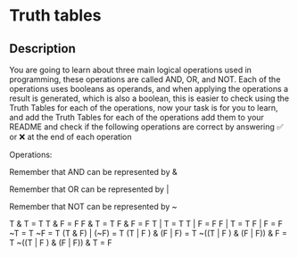 # Truth tables

## Description

You are going to learn about three main logical operations used in programming, these operations are called AND, OR, and NOT. Each of the operations uses booleans as operands, and when applying the operations a result is generated, which is also a boolean, this is easier to check using the Truth Tables for each of the operations, now your task is for you to learn, and add the Truth Tables for each of the operations add them to your README and check if the following operations are correct by answering ✅ or ❌ at the end of each operation

Operations:

Remember that AND can be represented by &

Remember that OR can be represented by |

Remember that NOT can be represented by ~

T & T = T
T & F = F
F & T = T
F & F = F
T | T = T
T | F = F
F | T = T
F | F = F
~T = T
~F = T
(T & F) | (~F) = T
(T | F ) & (F | F) = T
~((T | F ) & (F | F)) & F = T
~((T | F ) & (F | F)) & T = F
